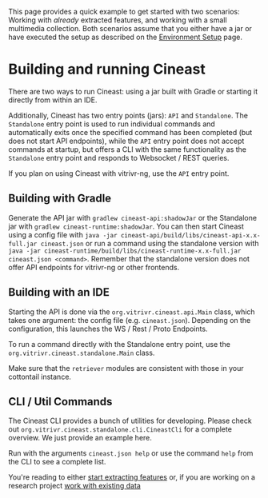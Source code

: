 This page provides a quick example to get started with two scenarios: Working with _already_ extracted features, and working with a small multimedia collection. Both scenarios assume that you either have a jar or have executed the setup as described on the [Environment Setup](https://github.com/vitrivr/cineast/wiki/Environment-Setup) page.

# Building and running Cineast

There are two ways to run Cineast: using a jar built with Gradle or starting it directly from within an IDE.

Additionally, Cineast has two entry points (jars): `API` and `Standalone`. The `Standalone` entry point is used to run individual commands and automatically exits once the specified command has been completed (but does not start API endpoints), while the `API` entry point does not accept commands at startup, but offers a CLI with the same functionality as the `Standalone` entry point and responds to Websocket / REST queries.

If you plan on using Cineast with vitrivr-ng, use the `API` entry point.

## Building with Gradle

Generate the API jar with `gradlew cineast-api:shadowJar` or the Standalone jar with `gradlew cineast-runtime:shadowJar`. You can then start Cineast using a config file with `java -jar cineast-api/build/libs/cineast-api-x.x-full.jar cineast.json` or run a command using the standalone version with `java -jar cineast-runtime/build/libs/cineast-runtime-x.x-full.jar cineast.json <command>`. Remember that the standalone version does not offer API endpoints for vitrivr-ng or other frontends.

## Building with an IDE

Starting the API is done via the `org.vitrivr.cineast.api.Main` class, which takes one argument: the config file (e.g. `cineast.json`). Depending on the configuration, this launches the WS / Rest / Proto Endpoints.

To run a command directly with the Standalone entry point, use the `org.vitrivr.cineast.standalone.Main` class.

Make sure that the `retriever` modules are consistent with those in your cottontail instance.

## CLI / Util Commands

The Cineast CLI provides a bunch of utilities for developing. Please check out `org.vitrivr.cineast.standalone.cli.CineastCli` for a complete overview. We just provide an example here.

Run  with the arguments `cineast.json help` or use the command `help` from the CLI to see a complete list.

You're reading to either [start extracting features](https://github.com/vitrivr/cineast/wiki/Extracting-Features) or, if you are working on a research project [work with existing data](https://github.com/vitrivr/cineast/wiki/Working-with-Existing-Data)
